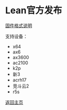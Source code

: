 # Lean官方发布            

[固件格式说明](https://bingmeme.github.io/OpenWrt_CN/tips/CHOOSE.html)         

支持设备：        

* x64
* ax6
* ax3600
* ac2100
* k2p
* 新3
* acrh17
* 竞斗云2
* r5s   


[返回主页](../README.md)         
